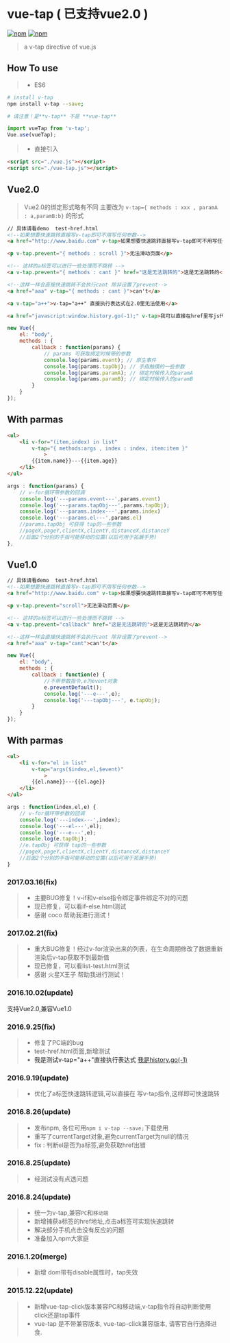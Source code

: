 # vue-tap ( 已支持vue2.0 )

[![npm](https://img.shields.io/npm/v/v-tap.svg)](https://www.npmjs.com/package/v-tap) [![npm](https://img.shields.io/npm/dm/v-tap.svg)](https://www.npmjs.com/package/v-tap)

> a v-tap directive of vue.js

## How To use

> * ES6

``` bash
# install v-tap  
npm install v-tap --save; 

# 请注意！是**v-tap** 不是 **vue-tap**
```

```javascript
import vueTap from 'v-tap';
Vue.use(vueTap);
```

> * 直接引入
```html
<script src="./vue.js"></script>
<script src="./vue-tap.js"></script>
```


## Vue2.0

> Vue2.0的绑定形式略有不同  主要改为 `v-tap={ methods : xxx , paramA : a,paramB:b}` 的形式


```html
// 具体请看demo  test-href.html
<!--如果想要快速跳转直接写v-tap即可不用写任何参数-->
<a href="http://www.baidu.com" v-tap>如果想要快速跳转直接写v-tap即可不用写任何参数</a>

<p v-tap.prevent="{ methods : scroll }">无法滑动页面</p>

<!-- 这样的a标签可以进行一些处理而不跳转 -->
<a v-tap.prevent="{ methods : cant }" href="这是无法跳转的">这是无法跳转的</a>

<!--这样一样会直接快速跳转不会执行cant 除非设置了prevent-->
<a href="aaa" v-tap="{ methods : cant }">can't</a>

<a v-tap="a++">v-tap="a++" 直接执行表达式在2.0里无法使用</a>

<a href="javascript:window.history.go(-1);" v-tap>我可以直接在href里写js代码 如history.go(-1)</a>

```

```javascript
new Vue({
	el: "body",
	methods : {
		callback : function(params) {
			// params 可获取绑定时候带的参数
			console.log(params.event); // 原生事件
			console.log(params.tapObj); // 手指触摸的一些参数
			console.log(params.paramA); // 绑定时候传入的paramA
			console.log(params.paramB); // 绑定时候传入的paramB
		}
	}
});
```

## With parmas

```html
<ul>
	<li v-for="(item,index) in list"
		v-tap="{ methods:args , index : index, item:item }"
			>
		{{item.name}}---{{item.age}}
	</li>
</ul>
```

```javascript
args : function(params) {
	// v-for循环带参数的回调
	console.log('---params.event---',params.event)
	console.log('---params.tapObj---',params.tapObj);
	console.log('---params.index---',params.index)
	console.log('---params.el---',params.el)
	//params.tapObj 可获得 tap的一些参数
	//pageX,pageY,clientX,clientY,distanceX,distanceY
	//后面2个分别的手指可能移动的位置(以后可用于拓展手势)
},
```


## Vue1.0

```html
// 具体请看demo  test-href.html
<!--如果想要快速跳转直接写v-tap即可不用写任何参数-->
<a href="http://www.baidu.com" v-tap>如果想要快速跳转直接写v-tap即可不用写任何参数</a>

<p v-tap.prevent="scroll">无法滑动页面</p>

<!-- 这样的a标签可以进行一些处理而不跳转 -->
<a v-tap.prevent="callback" href="这是无法跳转的">这是无法跳转的</a>

<!--这样一样会直接快速跳转不会执行cant 除非设置了prevent-->
<a href="aaa" v-tap="cant">can't</a>
```

```javascript
new Vue({
	el: "body",
	methods : {
		callback : function(e) {
			//不带参数指令,e为event对象
			e.preventDefault();
			console.log('---e---',e);
			console.log('---tapObj---', e.tapObj);
		}
	}
});
```

## With parmas

```html
<ul>
	<li v-for="el in list"
		v-tap="args($index,el,$event)"
			>
		{{el.name}}---{{el.age}}
	</li>
</ul>
```

```javascript
args : function(index,el,e) {
	// v-for循环带参数的回调
	console.log('---index---',index);
	console.log('---el---',el);
	console.log('---e---',e);
	console.log(e.tapObj);
	//e.tapObj 可获得 tap的一些参数
	//pageX,pageY,clientX,clientY,distanceX,distanceY
	//后面2个分别的手指可能移动的位置(以后可用于拓展手势)
}
```

### 2017.03.16(fix)

> * 主要BUG修复！v-if和v-else指令绑定事件绑定不对的问题
> * 现已修复，可以看if-else.html测试
> * 感谢 coco 帮助我进行测试！

### 2017.02.21(fix)

> * 重大BUG修复！经过v-for渲染出来的列表，在生命周期修改了数据重新渲染后v-tap获取不到最新值
> * 现已修复，可以看list-test.html测试
> * 感谢 火星X王子 帮助我进行测试！

### 2016.10.02(update)

支持Vue2.0,兼容Vue1.0

### 2016.9.25(fix)

> * 修复了PC端的bug
> * test-href.html页面,新增测试
> * <a v-tap="a++">我是测试v-tap="a++"直接执行表达式</a>
    <a href="javascript:widnow.history.go(-1);" v-tap>我是history.go(-1)</a>

### 2016.9.19(update)

> * 优化了a标签快速跳转逻辑,可以直接在 <a href="xxx" v-tap></a> 写v-tap指令,这样即可快速跳转

### 2016.8.26(update)

> * 发布npm, 各位可用`npm i v-tap --save;`下载使用
> * 重写了currentTarget对象,避免currentTarget为null的情况
> * fix : 判断el是否为a标签,避免获取href出错

### 2016.8.25(update)

> * 经测试没有点透问题

### 2016.8.24(update)

> * 统一为v-tap,兼容`PC`和`移动端`
> * 新增捕获a标签的href地址,点击a标签可实现快速跳转
> * 解决部分手机点击没有反应的问题
> * 准备加入npm大家庭


### 2016.1.20(merge)

> * 新增 dom带有disable属性时，tap失效

### 2015.12.22(update)

> * 新增vue-tap-click版本兼容PC和移动端,v-tap指令将自动判断使用click还是tap事件
> * vue-tap 是不带兼容版本, vue-tap-click兼容版本, 请客官自行选择进食.

